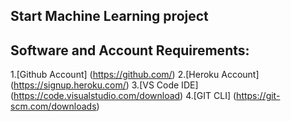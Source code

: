 ## Start Machine Learning project

## Software and Account Requirements:

1.[Github Account] (https://github.com/)
2.[Heroku Account] (https://signup.heroku.com/)
3.[VS Code IDE] (https://code.visualstudio.com/download)
4.[GIT CLI] (https://git-scm.com/downloads)
